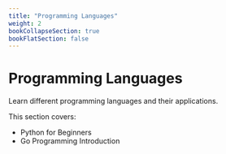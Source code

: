 ```yaml
---
title: "Programming Languages"
weight: 2
bookCollapseSection: true
bookFlatSection: false
---
```


# Programming Languages

Learn different programming languages and their applications.

This section covers:
- Python for Beginners
- Go Programming Introduction
